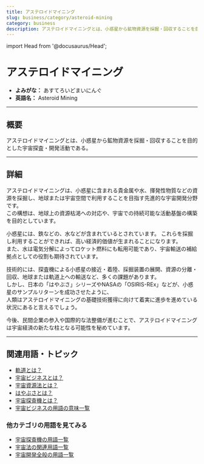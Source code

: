 ```yaml
---
title: アステロイドマイニング
slug: business/category/asteroid-mining
category: business
description: アステロイドマイニングとは、小惑星から鉱物資源を採掘・回収することを目的とした宇宙ビジネスの一分野である。
---
```


import Head from '@docusaurus/Head';

<Head>
  <script type="application/ld+json">
    {`{
      "@context": "https://schema.org",
      "@type": "DefinedTerm",
      "name": "アステロイドマイニング",
      "inDefinedTermSet": "https://www.space-portal.org",
      "termCode": "business/category/asteroid-mining",
      "description": "アステロイドマイニングとは、小惑星から鉱物資源を採掘・回収することを目的とした宇宙ビジネスの一分野である。",
      "url": "https://www.space-portal.org/docs/business/category/asteroid-mining"
    }`}
  </script>
</Head>

# アステロイドマイニング

- **よみがな：** あすてろいどまいにんぐ  
- **英語名：** Asteroid Mining  

---

## 概要

アステロイドマイニングとは、小惑星から鉱物資源を採掘・回収することを目的とした宇宙探査・開発活動である。

---

## 詳細

アステロイドマイニングは、小惑星に含まれる貴金属や水、揮発性物質などの資源を採掘し、地球または宇宙空間で利用することを目指す先進的な宇宙開発分野です。  
この構想は、地球上の資源枯渇への対応や、宇宙での持続可能な活動基盤の構築を目的としています。  

小惑星には、鉄などの、水などが含まれているとされています。
これらを採掘し利用することができれば、高い経済的価値が生まれることになります。  
また、水は電気分解によってロケット燃料にも転用可能であり、宇宙輸送の補給拠点としての役割も期待されています。  

技術的には、探査機による小惑星の接近・着陸、採掘装置の展開、資源の分離・回収、地球または軌道上への輸送など、多くの課題があります。  
しかし、日本の「はやぶさ」シリーズやNASAの「OSIRIS-REx」などが、小惑星のサンプルリターンを成功させたように、  
人類はアステロイドマイニングの基礎技術獲得に向けて着実に進歩を進めている状況にあると言えるでしょう。  

今後、民間企業の参入や国際的な法整備が進むことで、アステロイドマイニングは宇宙経済の新たな柱となる可能性を秘めています。

---

## 関連用語・トピック

- [軌道とは？](docs/orbit/orbit)
- [宇宙ビジネスとは？](docs/business/space-business)
- [宇宙資源法とは？](docs/policy/space-resources-law)
- [はやぶさとは？](docs/explorer/mission/hayabusa)
- [宇宙探査機とは？](docs/explorer/space-probe)
- [宇宙ビジネスの用語の意味一覧](docs/category/business)

### 他カテゴリの用語を見てみる

- [宇宙探査機の用語一覧](docs/category/explorer)
- [宇宙法の関連用語一覧](docs/category/policy)
- [宇宙開発全般の用語一覧](docs/category/glossary)


